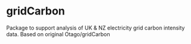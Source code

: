 # gridCarbon
Package to support analysis of UK &amp; NZ electricity grid carbon intensity data. Based on original Otago/gridCarbon
